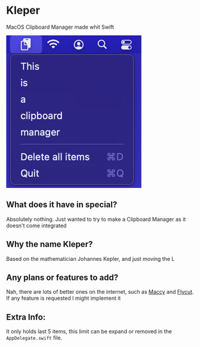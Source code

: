 # Kleper
MacOS Clipboard Manager made whit Swift

![Alt text](/Images/ScreenShoot.png?raw=true "Optional Title")

## What does it have in special?
Absolutely nothing.
Just wanted to try to make a Clipboard Manager as it doesn't come integrated

## Why the name Kleper?
Based on the mathematician Johannes Kepler, and just moving the L

## Any plans or features to add?
Nah, there are lots of better ones on the internet, such as [Maccy](https://maccy.app) and [Flycut](https://github.com/TermiT/Flycut).
If any feature is requested I might implement it

## Extra Info:
It only holds last 5 items, this limit can be expand or removed in the `AppDelegate.swift` file.
